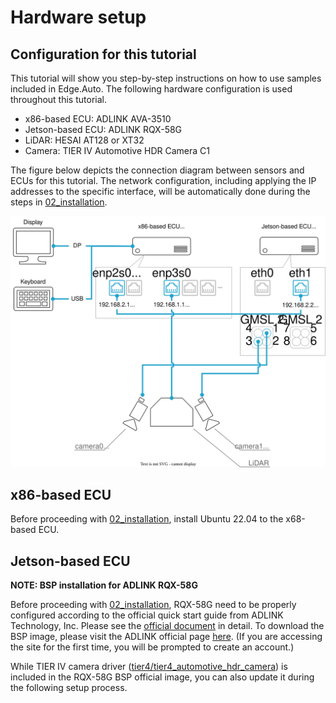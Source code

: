 # Hardware setup

## Configuration for this tutorial
This tutorial will show you step-by-step instructions on how to use samples included in Edge.Auto.
The following hardware configuration is used throughout this tutorial.

- x86-based ECU: ADLINK AVA-3510
- Jetson-based ECU: ADLINK RQX-58G
- LiDAR: HESAI AT128 or XT32
- Camera: TIER IV Automotive HDR Camera C1

The figure below depicts the connection diagram between sensors and ECUs for this tutorial.
The network configuration, including applying the IP addresses to the specific interface, will be automatically done
during the steps in [02_installation](./02_installation.md).

![system connection example](connection.drawio.svg "system connection example")

## x86-based ECU
Before proceeding with [02_installation](./02_installation.md), install Ubuntu 22.04 to the x68-based ECU.


## Jetson-based ECU

**NOTE: BSP installation for ADLINK RQX-58G**

Before proceeding with [02_installation](./02_installation.md), RQX-58G need to be properly configured according to the official quick start guide from ADLINK Technology, Inc. Please see the [official document](https://www.adlinktech.com/Products/Download.ashx?type=MDownload&isQuickStart=yes&file=1783%5croscube-x-bsp-qsg-l4t-32.5.0-kernel-1.0.8.pdf) in detail. To download the BSP image, please visit the ADLINK official page [here](https://www.adlinktech.com/Products/DownloadSoftware.aspx?lang=en&pdNo=1783&MainCategory=ROS2-Solution.aspx&kind=BS). (If you are accessing the site for the first time, you will be prompted to create an account.)

While TIER IV camera driver ([tier4/tier4_automotive_hdr_camera](https://github.com/tier4/tier4_automotive_hdr_camera)) is included in the RQX-58G BSP official image, you can also update it during the following setup process.
